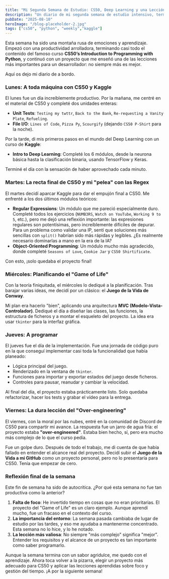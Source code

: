 ```yaml
---
title: "Mi Segunda Semana de Estudio: CS50, Deep Learning y una Lección sobre 'Over-engineering'"
description: "Un diario de mi segunda semana de estudio intensivo, terminando el curso CS50P, mis primeros pasos con Kaggle y una valiosa lección sobre la complejidad en los proyectos."
pubDate: "2025-08-10"
heroImage: "/blog-placeholder-2.jpg"
tags: ["cs50", "python", "weekly","kaggle"]
---
```


Esta semana ha sido una montaña rusa de emociones y aprendizaje. Empezó con una productividad arrolladora, terminando casi todo el contenido del famoso curso **CS50’s Introduction to Programming with Python**, y continuó con un proyecto que me enseñó una de las lecciones más importantes para un desarrollador: no siempre más es mejor.

Aquí os dejo mi diario de a bordo.

### Lunes: A toda máquina con CS50 y Kaggle

El lunes fue un día increíblemente productivo. Por la mañana, me centré en el material de CS50 y completé dos unidades enteras:

*   **Unit Tests**: `Testing my twttr`, `Back to the Bank`, `Re-requesting a Vanity Plate`, `Refueling`.
*   **File I/O**: `Lines of Code`, `Pizza Py`, `Scourgify` (dejando `CS50 P-Shirt` para la noche).

Por la tarde, di mis primeros pasos en el mundo del Deep Learning con un curso de **Kaggle**:
*   **Intro to Deep Learning**: Completé los 6 módulos, desde la neurona básica hasta la clasificación binaria, usando TensorFlow y Keras.

Terminé el día con la sensación de haber aprovechado cada minuto.

### Martes: La recta final de CS50 y mi "pelea" con las Regex

El martes decidí aparcar Kaggle para dar el empujón final a CS50. Me enfrenté a los dos últimos módulos teóricos:

*   **Regular Expressions**: Un módulo que me pareció especialmente duro. Completé todos los ejercicios (`NUMB3RS`, `Watch on YouTube`, `Working 9 to 5`, etc.), pero me dejó una reflexión importante: las expresiones regulares son potentísimas, pero increíblemente difíciles de depurar. Para un problema como validar una IP, sentí que soluciones más sencillas con `split()` habrían sido más rápidas y legibles. ¿Es realmente necesario dominarlas a mano en la era de la IA?
*   **Object-Oriented Programming**: Un módulo mucho más agradecido, donde completé `Seasons of Love`, `Cookie Jar` y `CS50 Shirtificate`.

Con esto, ¡solo quedaba el proyecto final!

### Miércoles: Planificando el "Game of Life"

Con la teoría finiquitada, el miércoles lo dediqué a la planificación. Tras barajar varias ideas, me decidí por un clásico: el **Juego de la Vida de Conway**.

Mi plan era hacerlo "bien", aplicando una arquitectura **MVC (Modelo-Vista-Controlador)**. Dediqué el día a diseñar las clases, las funciones, la estructura de ficheros y a montar el esqueleto del proyecto. La idea era usar `tkinter` para la interfaz gráfica.

### Jueves: A programar

El jueves fue el día de la implementación. Fue una jornada de código puro en la que conseguí implementar casi toda la funcionalidad que había planeado:

*   Lógica principal del juego.
*   Renderizado en la ventana de `tkinter`.
*   Funciones para importar y exportar estados del juego desde ficheros.
*   Controles para pausar, reanudar y cambiar la velocidad.

Al final del día, el proyecto estaba prácticamente listo. Solo quedaba refactorizar, hacer los tests y grabar el vídeo para la entrega.

### Viernes: La dura lección del "Over-engineering"

El viernes, con la moral por las nubes, entré en la comunidad de Discord de CS50 para compartir mi avance. La respuesta fue un jarro de agua fría: el proyecto estaba **"over-engineered"**. Estaba bien hecho, sí, pero era mucho más complejo de lo que el curso pedía.

Fue un golpe duro. Después de todo el trabajo, me di cuenta de que había fallado en entender el alcance real del proyecto. Decidí subir el **Juego de la Vida a mi GitHub** como un proyecto personal, pero no lo presentaría para CS50. Tenía que empezar de cero.

### Reflexión final de la semana

Este fin de semana ha sido de autocrítica. ¿Por qué esta semana no fue tan productiva como la anterior?

1.  **Falta de foco**: He invertido tiempo en cosas que no eran prioritarias. El proyecto del "Game of Life" es un claro ejemplo. Aunque aprendí mucho, fue un fracaso en el contexto del curso.
2.  **La importancia del entorno**: La semana pasada cambiaba de lugar de estudio por las tardes, y eso me ayudaba a mantenerme concentrado. Esta semana no lo hice, y lo he notado.
3.  **La lección más valiosa**: No siempre "más complejo" significa "mejor". Entender los requisitos y el alcance de un proyecto es tan importante como saber programarlo.

Aunque la semana termina con un sabor agridulce, me quedo con el aprendizaje. Ahora toca volver a la pizarra, elegir un proyecto más adecuado para CS50 y aplicar las lecciones aprendidas sobre foco y gestión del tiempo. ¡A por la siguiente semana!
